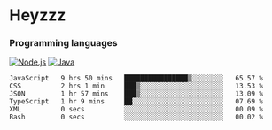 # Heyzzz  

### Programming languages  

[![Node.js](https://img.shields.io/badge/-Node.js-262626?style=for-the-badge)](https://nodejs.org)
[![Java](https://img.shields.io/badge/-Java-262626?style=for-the-badge)](https://java.com)

<!--START_SECTION:waka-->

```text
JavaScript   9 hrs 50 mins   ████████████████▒░░░░░░░░   65.57 %
CSS          2 hrs 1 min     ███▒░░░░░░░░░░░░░░░░░░░░░   13.53 %
JSON         1 hr 57 mins    ███▒░░░░░░░░░░░░░░░░░░░░░   13.09 %
TypeScript   1 hr 9 mins     ██░░░░░░░░░░░░░░░░░░░░░░░   07.69 %
XML          0 secs          ░░░░░░░░░░░░░░░░░░░░░░░░░   00.09 %
Bash         0 secs          ░░░░░░░░░░░░░░░░░░░░░░░░░   00.02 %
```

<!--END_SECTION:waka-->
